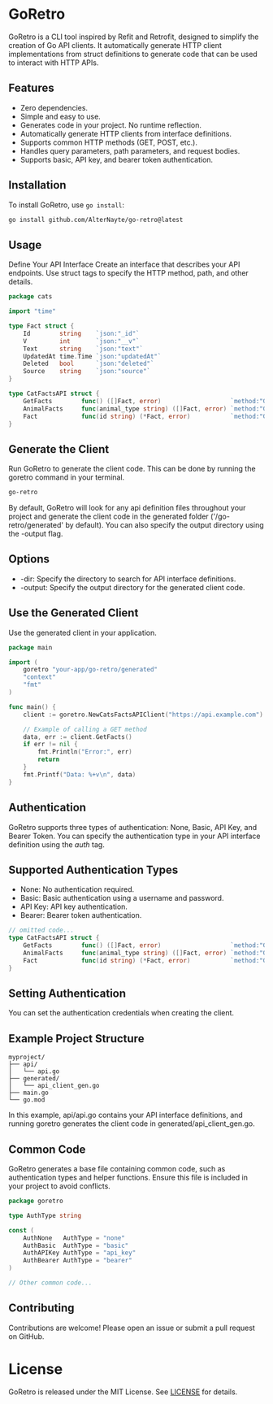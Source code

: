 # GoRetro

GoRetro is a CLI tool inspired by Refit and Retrofit, designed to simplify the creation of Go API clients. 
It automatically generate HTTP client implementations from struct definitions to generate code that can be used to
interact with HTTP APIs.

## Features
- Zero dependencies.
- Simple and easy to use.
- Generates code in your project. No runtime reflection.
- Automatically generate HTTP clients from interface definitions.
- Supports common HTTP methods (GET, POST, etc.).
- Handles query parameters, path parameters, and request bodies.
- Supports basic, API key, and bearer token authentication.


## Installation

To install GoRetro, use `go install`:

```sh
go install github.com/AlterNayte/go-retro@latest
```

## Usage
Define Your API Interface
Create an interface that describes your API endpoints. Use struct tags to specify the HTTP method, path, and other details.

```go
package cats

import "time"

type Fact struct {
    Id        string    `json:"_id"`
    V         int       `json:"__v"`
    Text      string    `json:"text"`
    UpdatedAt time.Time `json:"updatedAt"`
    Deleted   bool      `json:"deleted"`
    Source    string    `json:"source"`
}

type CatFactsAPI struct {
    GetFacts        func() ([]Fact, error)                   `method:"GET" path:"/facts"`
    AnimalFacts     func(animal_type string) ([]Fact, error) `method:"GET" path:"/facts" query:"animal_type"`
    Fact            func(id string) (*Fact, error)           `method:"GET" path:"/facts/{id}"`
}
```

## Generate the Client
Run GoRetro to generate the client code. This can be done by running the goretro command in your terminal.

```sh
go-retro
```
By default, GoRetro will look for any api definition files throughout your project and generate the client code in the 
generated folder ('/go-retro/generated' by default). You can also specify the output directory using the -output flag.


## Options
- -dir: Specify the directory to search for API interface definitions.
- -output: Specify the output directory for the generated client code.



## Use the Generated Client
Use the generated client in your application.

```go
package main

import (
    goretro "your-app/go-retro/generated"
    "context"
    "fmt"
)

func main() {
    client := goretro.NewCatsFactsAPIClient("https://api.example.com")

    // Example of calling a GET method
    data, err := client.GetFacts()
    if err != nil {
        fmt.Println("Error:", err)
        return
    }
    fmt.Printf("Data: %+v\n", data)
}
```

## Authentication
GoRetro supports three types of authentication: None, Basic, API Key, and Bearer Token. You can specify the 
authentication type in your API interface definition using the *auth* tag.

## Supported Authentication Types
- None: No authentication required.
- Basic: Basic authentication using a username and password.
- API Key: API key authentication.
- Bearer: Bearer token authentication.


```go
// omitted code...
type CatFactsAPI struct {
	GetFacts        func() ([]Fact, error)                   `method:"GET" path:"/facts" auth:"Bearer`
	AnimalFacts     func(animal_type string) ([]Fact, error) `method:"GET" path:"/facts" query:"animal_type" auth:"API`
	Fact            func(id string) (*Fact, error)           `method:"GET" path:"/facts/{id}" auth:"Basic`
}
```

## Setting Authentication
You can set the authentication credentials when creating the client.



## Example Project Structure

```
myproject/
├── api/
│   └── api.go
├── generated/
│   └── api_client_gen.go
├── main.go
└── go.mod
```

In this example, api/api.go contains your API interface definitions, and running goretro generates the client code in generated/api_client_gen.go.

## Common Code
GoRetro generates a base file containing common code, such as authentication types and helper functions. Ensure this file is included in your project to avoid conflicts.

```go
package goretro

type AuthType string

const (
	AuthNone   AuthType = "none"
	AuthBasic  AuthType = "basic"
	AuthAPIKey AuthType = "api_key"
	AuthBearer AuthType = "bearer"
)

// Other common code...
```

## Contributing
Contributions are welcome! Please open an issue or submit a pull request on GitHub.

# License
GoRetro is released under the MIT License. See [LICENSE](LICENSE) for details.
